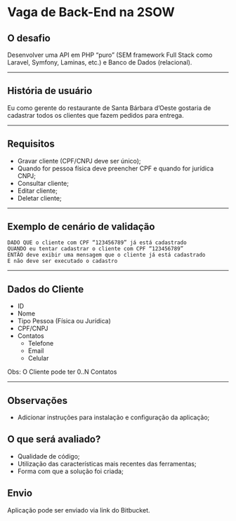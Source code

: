 # Vaga de Back-End na 2SOW

## **O desafio**

Desenvolver uma API em PHP “puro” (SEM framework Full Stack como Laravel, Symfony, Laminas, etc.) e Banco de Dados (relacional).
  
---

## História de usuário

Eu como gerente do restaurante de Santa Bárbara d’Oeste gostaria de cadastrar todos os clientes que fazem pedidos para entrega.

---

## Requisitos

- Gravar cliente (CPF/CNPJ deve ser único);
- Quando for pessoa física deve preencher CPF e quando for jurídica CNPJ;
- Consultar cliente;
- Editar cliente;
- Deletar cliente;

---

## Exemplo de cenário de validação

```
DADO QUE o cliente com CPF “123456789” já está cadastrado
QUANDO eu tentar cadastrar o cliente com CPF “123456789”
ENTÃO deve exibir uma mensagem que o cliente já está cadastrado
E não deve ser executado o cadastro
```

---

## Dados do Cliente

- ID
- Nome
- Tipo Pessoa (Física ou Jurídica)
- CPF/CNPJ
- Contatos
    - Telefone
    - Email
    - Celular

Obs: O Cliente pode ter 0..N Contatos

---

## Observações

- Adicionar instruções para instalação e configuração da aplicação;

## O que será avaliado?

- Qualidade de código;
- Utilização das características mais recentes das ferramentas;
- Forma com que a solução foi criada;

## Envio

Aplicação pode ser enviado via link do Bitbucket.
